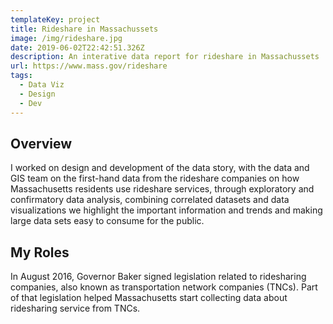 ```yaml
---
templateKey: project
title: Rideshare in Massachussets
image: /img/rideshare.jpg
date: 2019-06-02T22:42:51.326Z
description: An interative data report for rideshare in Massachussets
url: https://www.mass.gov/rideshare
tags:
  - Data Viz
  - Design
  - Dev
---
```

## Overview

I worked on design and development of the data story, with the data and GIS team on the first-hand data from the rideshare companies on how Massachusetts residents use rideshare services, through exploratory and confirmatory data analysis, combining correlated datasets and data visualizations we highlight the important information and trends and making large data sets easy to consume for the public.

## My Roles

In August 2016, Governor Baker signed legislation related to ridesharing companies, also known as transportation network companies (TNCs). Part of that legislation helped Massachusetts start collecting data about ridesharing service from TNCs.
